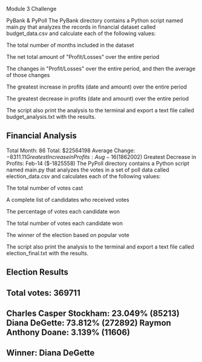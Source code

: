 Module 3 Challenge

PyBank & PyPoll
The PyBank directory contains a Python script named main.py that analyzes the records in financial dataset called budget_data.csv and calculate each of the following values:

The total number of months included in the dataset

The net total amount of "Profit/Losses" over the entire period

The changes in "Profit/Losses" over the entire period, and then the average of those changes

The greatest increase in profits (date and amount) over the entire period

The greatest decrease in profits (date and amount) over the entire period

The script also print the analysis to the terminal and export a text file called budget_analysis.txt with the results.

Financial Analysis
----------------------------
Total Month: 86
Total: $22564198
Average Change: $-8311.11
Greatest Increase in Profits: Aug-16 ($1862002)
Greatest Decrease in Profits: Feb-14 ($-1825558)
The PyPoll directory contains a Python script named main.py that analyzes the votes in a set of poll data called election_data.csv and calculates each of the following values:

The total number of votes cast

A complete list of candidates who received votes

The percentage of votes each candidate won

The total number of votes each candidate won

The winner of the election based on popular vote

The script also print the analysis to the terminal and export a text file called election_final.txt with the results.

Election Results
-------------------------
Total votes: 369711
-------------------------
Charles Casper Stockham: 23.049% (85213)
Diana DeGette: 73.812% (272892)
Raymon Anthony Doane: 3.139% (11606)
-------------------------
Winner: Diana DeGette
-------------------------
